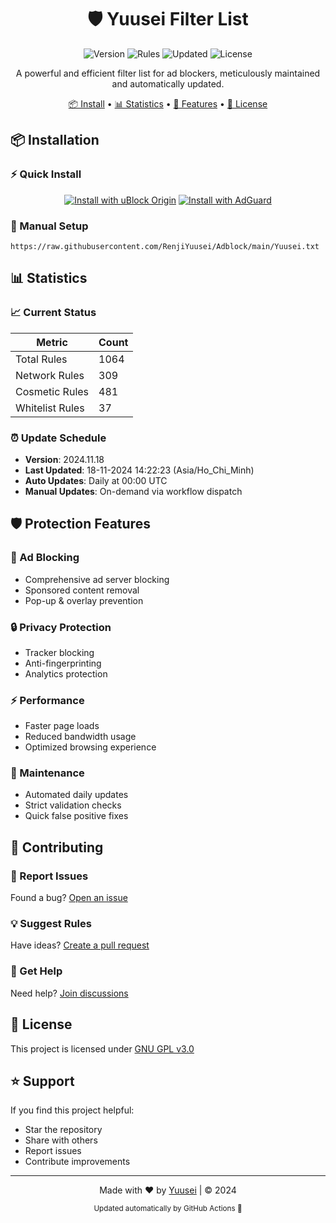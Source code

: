 <div align="center">

# 🛡️ Yuusei Filter List

<img src="https://raw.githubusercontent.com/RenjiYuusei/Adblock/main/.github/badges/version.svg" alt="Version">
<img src="https://raw.githubusercontent.com/RenjiYuusei/Adblock/main/.github/badges/rules.svg" alt="Rules">
<img src="https://raw.githubusercontent.com/RenjiYuusei/Adblock/main/.github/badges/updated.svg" alt="Updated">
<img src="https://img.shields.io/badge/license-GPL--3.0-orange?style=flat-square" alt="License">

A powerful and efficient filter list for ad blockers, meticulously maintained and automatically updated.

[📦 Install](#-installation) • [📊 Statistics](#-statistics) • [📝 Features](#-features) • [📜 License](#-license)

</div>

## 📦 Installation

### ⚡ Quick Install

<div align="center">

[![Install with uBlock Origin](https://raw.githubusercontent.com/RenjiYuusei/Adblock/main/.github/badges/ublock.svg)](https://raw.githubusercontent.com/RenjiYuusei/Adblock/main/Yuusei.txt)
[![Install with AdGuard](https://raw.githubusercontent.com/RenjiYuusei/Adblock/main/.github/badges/adguard.svg)](https://subscribe.adblockplus.org/?location=https://raw.githubusercontent.com/RenjiYuusei/Adblock/main/Yuusei.txt)

</div>

### 🔧 Manual Setup
```
https://raw.githubusercontent.com/RenjiYuusei/Adblock/main/Yuusei.txt
```

## 📊 Statistics

### 📈 Current Status

| Metric | Count |
|--------|-------|
| Total Rules | 1064 |
| Network Rules | 309 |
| Cosmetic Rules | 481 |
| Whitelist Rules | 37 |

### ⏰ Update Schedule
- **Version**: 2024.11.18
- **Last Updated**: 18-11-2024 14:22:23 (Asia/Ho_Chi_Minh)
- **Auto Updates**: Daily at 00:00 UTC
- **Manual Updates**: On-demand via workflow dispatch

## 🛡️ Protection Features

### 🚫 Ad Blocking
- Comprehensive ad server blocking
- Sponsored content removal
- Pop-up & overlay prevention

### 🔒 Privacy Protection
- Tracker blocking
- Anti-fingerprinting
- Analytics protection

### ⚡ Performance
- Faster page loads
- Reduced bandwidth usage
- Optimized browsing experience

### 🔄 Maintenance
- Automated daily updates
- Strict validation checks
- Quick false positive fixes

## 🤝 Contributing

### 🐛 Report Issues
Found a bug? [Open an issue](https://github.com/RenjiYuusei/Adblock/issues)

### 💡 Suggest Rules
Have ideas? [Create a pull request](https://github.com/RenjiYuusei/Adblock/pulls)

### 💬 Get Help
Need help? [Join discussions](https://github.com/RenjiYuusei/Adblock/discussions)

## 📜 License

This project is licensed under [GNU GPL v3.0](LICENSE)

## ⭐ Support

If you find this project helpful:
- Star the repository
- Share with others
- Report issues
- Contribute improvements

---

<div align="center">

Made with ❤️ by [Yuusei](https://github.com/RenjiYuusei) | © 2024

<sub>Updated automatically by GitHub Actions 🤖</sub>

</div>
